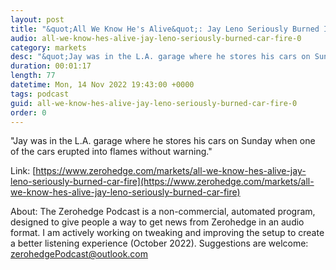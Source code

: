 ```yaml
---
layout: post
title: "&quot;All We Know He's Alive&quot;: Jay Leno Seriously Burned In Car Fire"
audio: all-we-know-hes-alive-jay-leno-seriously-burned-car-fire-0
category: markets
desc: "&quot;Jay was in the L.A. garage where he stores his cars on Sunday when one of the cars erupted into flames without warning.&quot; "
duration: 00:01:17
length: 77
datetime: Mon, 14 Nov 2022 19:43:00 +0000
tags: podcast
guid: all-we-know-hes-alive-jay-leno-seriously-burned-car-fire-0
order: 0
---
```

&quot;Jay was in the L.A. garage where he stores his cars on Sunday when one of the cars erupted into flames without warning.&quot; 

Link: [https://www.zerohedge.com/markets/all-we-know-hes-alive-jay-leno-seriously-burned-car-fire](https://www.zerohedge.com/markets/all-we-know-hes-alive-jay-leno-seriously-burned-car-fire)

About: The Zerohedge Podcast is a non-commercial, automated program, designed to give people a way to get news from Zerohedge in an audio format.  I am actively working on tweaking and improving the setup to create a better listening experience (October 2022).  Suggestions are welcome: [zerohedgePodcast@outlook.com](mailto:zerohedgePodcast@outlook.com)